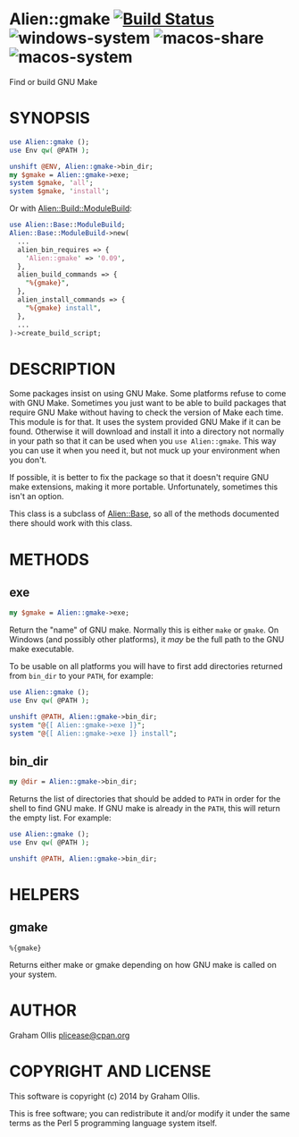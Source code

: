 # Alien::gmake [![Build Status](https://secure.travis-ci.org/Perl5-Alien/Alien-gmake.png)](http://travis-ci.org/Perl5-Alien/Alien-gmake) ![windows-system](https://github.com/Perl5-Alien/Alien-gmake/workflows/windows-system/badge.svg) ![macos-share](https://github.com/Perl5-Alien/Alien-gmake/workflows/macos-share/badge.svg) ![macos-system](https://github.com/Perl5-Alien/Alien-gmake/workflows/macos-system/badge.svg)

Find or build GNU Make

# SYNOPSIS

```perl
use Alien::gmake ();
use Env qw( @PATH );

unshift @ENV, Alien::gmake->bin_dir;
my $gmake = Alien::gmake->exe;
system $gmake, 'all';
system $gmake, 'install';
```

Or with [Alien::Build::ModuleBuild](https://metacpan.org/pod/Alien::Build::ModuleBuild):

```perl
use Alien::Base::ModuleBuild;
Alien::Base::ModuleBuild->new(
  ...
  alien_bin_requires => {
    'Alien::gmake' => '0.09',
  },
  alien_build_commands => {
    "%{gmake}",
  },
  alien_install_commands => {
    "%{gmake} install",
  },
  ...
)->create_build_script;
```

# DESCRIPTION

Some packages insist on using GNU Make.  Some platforms refuse to come with GNU Make.
Sometimes you just want to be able to build packages that require GNU Make without
having to check the version of Make each time.  This module is for that.  It uses the
system provided GNU Make if it can be found.  Otherwise it will download and install
it into a directory not normally in your path so that it can be used when you
`use Alien::gmake`.  This way you can use it when you need it, but not muck up your
environment when you don't.

If possible, it is better to fix the package so that it doesn't require GNU make
extensions, making it more portable.  Unfortunately, sometimes this isn't an option.

This class is a subclass of [Alien::Base](https://metacpan.org/pod/Alien::Base), so all of the methods documented there
should work with this class.

# METHODS

## exe

```perl
my $gmake = Alien::gmake->exe;
```

Return the "name" of GNU make.  Normally this is either `make` or `gmake`.  On
Windows (and possibly other platforms), it _may_ be the full path to the GNU make
executable.

To be usable on all platforms you will have to first add directories returned
from `bin_dir` to your `PATH`, for example:

```perl
use Alien::gmake ();
use Env qw( @PATH );

unshift @PATH, Alien::gmake->bin_dir;
system "@{[ Alien::gmake->exe ]}";
system "@{[ Alien::gmake->exe ]} install";
```

## bin\_dir

```perl
my @dir = Alien::gmake->bin_dir;
```

Returns the list of directories that should be added to `PATH` in order for the
shell to find GNU make.  If GNU make is already in the `PATH`, this will return
the empty list.  For example:

```perl
use Alien::gmake ();
use Env qw( @PATH );

unshift @PATH, Alien::gmake->bin_dir;
```

# HELPERS

## gmake

```
%{gmake}
```

Returns either make or gmake depending on how GNU make is called on your
system.

# AUTHOR

Graham Ollis <plicease@cpan.org>

# COPYRIGHT AND LICENSE

This software is copyright (c) 2014 by Graham Ollis.

This is free software; you can redistribute it and/or modify it under
the same terms as the Perl 5 programming language system itself.
